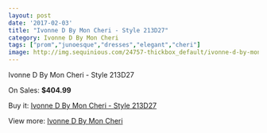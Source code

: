 ```yaml
---
layout: post
date: '2017-02-03'
title: "Ivonne D By Mon Cheri - Style 213D27"
category: Ivonne D By Mon Cheri
tags: ["prom","junoesque","dresses","elegant","cheri"]
image: http://img.sequinious.com/24757-thickbox_default/ivonne-d-by-mon-cheri-style-213d27.jpg
---
```

Ivonne D By Mon Cheri - Style 213D27

On Sales: **$404.99**
<a href="https://www.sequinious.com/ivonne-d-by-mon-cheri/9449-ivonne-d-by-mon-cheri-style-213d27.html"><amp-img layout="responsive" width="600" height="600" src="//img.sequinious.com/24757-thickbox_default/ivonne-d-by-mon-cheri-style-213d27.jpg" alt="Ivonne D By Mon Cheri - Style 213D27 0" /></a>
<a href="https://www.sequinious.com/ivonne-d-by-mon-cheri/9449-ivonne-d-by-mon-cheri-style-213d27.html"><amp-img layout="responsive" width="600" height="600" src="//img.sequinious.com/24758-thickbox_default/ivonne-d-by-mon-cheri-style-213d27.jpg" alt="Ivonne D By Mon Cheri - Style 213D27 1" /></a>

Buy it: [Ivonne D By Mon Cheri - Style 213D27](https://www.sequinious.com/ivonne-d-by-mon-cheri/9449-ivonne-d-by-mon-cheri-style-213d27.html "Ivonne D By Mon Cheri - Style 213D27")

View more: [Ivonne D By Mon Cheri](https://www.sequinious.com/58-ivonne-d-by-mon-cheri "Ivonne D By Mon Cheri")